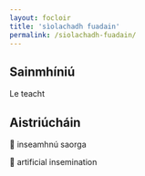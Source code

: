 ```yaml
---
layout: focloir
title: 'sìolachadh fuadain'
permalink: /siolachadh-fuadain/
---
```


## Sainmhíniú

Le teacht

## Aistriúcháin

&#x1f3f4;&#xe0067;&#xe0062;&#xe0073;&#xe0063;&#xe0074;&#xe007f; inseamhnú saorga

&#x1f3f4;&#xe0067;&#xe0062;&#xe0065;&#xe006e;&#xe0067;&#xe007f; artificial insemination